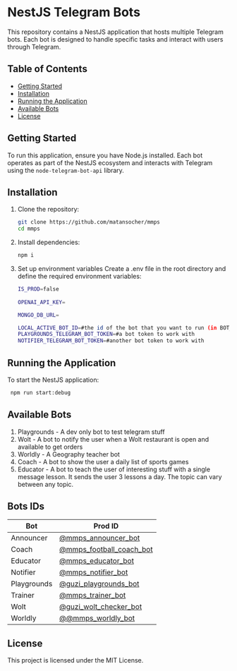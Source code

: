 # NestJS Telegram Bots

This repository contains a NestJS application that hosts multiple Telegram bots. Each bot is designed to handle specific tasks and interact with users through Telegram.

## Table of Contents
- [Getting Started](#getting-started)
- [Installation](#installation)
- [Running the Application](#running-the-application)
- [Available Bots](#available-bots)
- [License](#license)

## Getting Started
To run this application, ensure you have Node.js installed. Each bot operates as part of the NestJS ecosystem and interacts with Telegram using the `node-telegram-bot-api` library.

## Installation
1. Clone the repository:
   ```bash
   git clone https://github.com/matansocher/mmps
   cd mmps
   ```
2. Install dependencies:
   ```bash
   npm i
   ```
3. Set up environment variables
   Create a .env file in the root directory and define the required environment variables:
   ```bash
   IS_PROD=false
    
   OPENAI_API_KEY=

   MONGO_DB_URL=
   
   LOCAL_ACTIVE_BOT_ID=#the id of the bot that you want to run (in BOT_CONFIG of each bot)
   PLAYGROUNDS_TELEGRAM_BOT_TOKEN=#a bot token to work with
   NOTIFIER_TELEGRAM_BOT_TOKEN=#another bot token to work with
   ```


## Running the Application
To start the NestJS application:

   ```bash
    npm run start:debug
   ```

## Available Bots
1. Playgrounds - A dev only bot to test telegram stuff
2. Wolt - A bot to notify the user when a Wolt restaurant is open and available to get orders
3. Worldly - A Geography teacher bot
4. Coach - A bot to show the user a daily list of sports games
5. Educator - A bot to teach the user of interesting stuff with a single message lesson. It sends the user 3 lessons a day. The topic can vary between any topic.

## Bots IDs

| **Bot**             | **Prod ID**                                                                                |
|---------------------|--------------------------------------------------------------------------------------------|
| Announcer           | [@mmps_announcer_bot](https://web.telegram.org/k/#@mmps_announcer_bot)                     |
| Coach               | [@mmps_football_coach_bot](https://web.telegram.org/k/#@mmps_football_coach_bot)           |
| Educator            | [@mmps_educator_bot](https://web.telegram.org/k/#@mmps_educator_bot)                       |
| Notifier            | [@mmps_notifier_bot](https://web.telegram.org/k/#@mmps_notifier_bot)                       |
| Playgrounds         | [@guzi_playgrounds_bot](https://web.telegram.org/k/#@guzi_playgrounds_bot)                 |
| Trainer             | [@mmps_trainer_bot](https://web.telegram.org/k/#@mmps_trainer_bot)                         |
| Wolt                | [@guzi_wolt_checker_bot](https://web.telegram.org/k/#@guzi_wolt_checker_bot)               |
| Worldly             | [@@mmps_worldly_bot](https://web.telegram.org/k/#@mmps_worldly_staging_bot)               |

## License
This project is licensed under the MIT License.